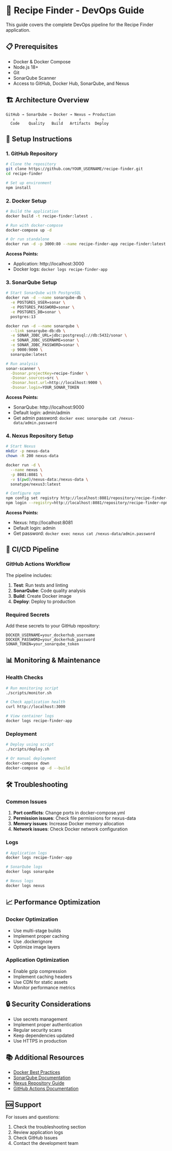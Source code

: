 # 🚀 Recipe Finder - DevOps Guide

This guide covers the complete DevOps pipeline for the Recipe Finder application.

## 📋 Prerequisites

- Docker & Docker Compose
- Node.js 18+
- Git
- SonarQube Scanner
- Access to GitHub, Docker Hub, SonarQube, and Nexus

## 🏗️ Architecture Overview

```
GitHub → SonarQube → Docker → Nexus → Production
   ↓         ↓         ↓        ↓         ↓
  Code    Quality   Build   Artifacts  Deploy
```

## 🔧 Setup Instructions

### 1. GitHub Repository

```bash
# Clone the repository
git clone https://github.com/YOUR_USERNAME/recipe-finder.git
cd recipe-finder

# Set up environment
npm install
```

### 2. Docker Setup

```bash
# Build the application
docker build -t recipe-finder:latest .

# Run with docker-compose
docker-compose up -d

# Or run standalone
docker run -d -p 3000:80 --name recipe-finder-app recipe-finder:latest
```

**Access Points:**
- Application: http://localhost:3000
- Docker logs: `docker logs recipe-finder-app`

### 3. SonarQube Setup

```bash
# Start SonarQube with PostgreSQL
docker run -d --name sonarqube-db \
  -e POSTGRES_USER=sonar \
  -e POSTGRES_PASSWORD=sonar \
  -e POSTGRES_DB=sonar \
  postgres:13

docker run -d --name sonarqube \
  --link sonarqube-db:db \
  -e SONAR_JDBC_URL=jdbc:postgresql://db:5432/sonar \
  -e SONAR_JDBC_USERNAME=sonar \
  -e SONAR_JDBC_PASSWORD=sonar \
  -p 9000:9000 \
  sonarqube:latest

# Run analysis
sonar-scanner \
  -Dsonar.projectKey=recipe-finder \
  -Dsonar.sources=src \
  -Dsonar.host.url=http://localhost:9000 \
  -Dsonar.login=YOUR_SONAR_TOKEN
```

**Access Points:**
- SonarQube: http://localhost:9000
- Default login: admin/admin
- Get admin password: `docker exec sonarqube cat /nexus-data/admin.password`

### 4. Nexus Repository Setup

```bash
# Start Nexus
mkdir -p nexus-data
chown -R 200 nexus-data

docker run -d \
  --name nexus \
  -p 8081:8081 \
  -v $(pwd)/nexus-data:/nexus-data \
  sonatype/nexus3:latest

# Configure npm
npm config set registry http://localhost:8081/repository/recipe-finder-npm/
npm login --registry=http://localhost:8081/repository/recipe-finder-npm/
```

**Access Points:**
- Nexus: http://localhost:8081
- Default login: admin
- Get password: `docker exec nexus cat /nexus-data/admin.password`

## 🔄 CI/CD Pipeline

### GitHub Actions Workflow

The pipeline includes:
1. **Test**: Run tests and linting
2. **SonarQube**: Code quality analysis
3. **Build**: Create Docker image
4. **Deploy**: Deploy to production

### Required Secrets

Add these secrets to your GitHub repository:

```
DOCKER_USERNAME=your_dockerhub_username
DOCKER_PASSWORD=your_dockerhub_password
SONAR_TOKEN=your_sonarqube_token
```

## 📊 Monitoring & Maintenance

### Health Checks

```bash
# Run monitoring script
./scripts/monitor.sh

# Check application health
curl http://localhost:3000

# View container logs
docker logs recipe-finder-app
```

### Deployment

```bash
# Deploy using script
./scripts/deploy.sh

# Or manual deployment
docker-compose down
docker-compose up -d --build
```

## 🛠️ Troubleshooting

### Common Issues

1. **Port conflicts**: Change ports in docker-compose.yml
2. **Permission issues**: Check file permissions for nexus-data
3. **Memory issues**: Increase Docker memory allocation
4. **Network issues**: Check Docker network configuration

### Logs

```bash
# Application logs
docker logs recipe-finder-app

# SonarQube logs
docker logs sonarqube

# Nexus logs
docker logs nexus
```

## 📈 Performance Optimization

### Docker Optimization

- Use multi-stage builds
- Implement proper caching
- Use .dockerignore
- Optimize image layers

### Application Optimization

- Enable gzip compression
- Implement caching headers
- Use CDN for static assets
- Monitor performance metrics

## 🔒 Security Considerations

- Use secrets management
- Implement proper authentication
- Regular security scans
- Keep dependencies updated
- Use HTTPS in production

## 📚 Additional Resources

- [Docker Best Practices](https://docs.docker.com/develop/dev-best-practices/)
- [SonarQube Documentation](https://docs.sonarqube.org/)
- [Nexus Repository Guide](https://help.sonatype.com/repomanager3)
- [GitHub Actions Documentation](https://docs.github.com/en/actions)

## 🆘 Support

For issues and questions:
1. Check the troubleshooting section
2. Review application logs
3. Check GitHub Issues
4. Contact the development team
